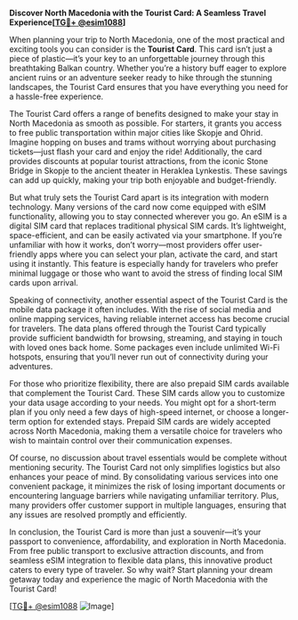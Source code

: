 **Discover North Macedonia with the Tourist Card: A Seamless Travel Experience[[TG💪+ @esim1088](https://t.me/s/esim1088)]**

When planning your trip to North Macedonia, one of the most practical and exciting tools you can consider is the **Tourist Card**. This card isn’t just a piece of plastic—it’s your key to an unforgettable journey through this breathtaking Balkan country. Whether you’re a history buff eager to explore ancient ruins or an adventure seeker ready to hike through the stunning landscapes, the Tourist Card ensures that you have everything you need for a hassle-free experience.

The Tourist Card offers a range of benefits designed to make your stay in North Macedonia as smooth as possible. For starters, it grants you access to free public transportation within major cities like Skopje and Ohrid. Imagine hopping on buses and trams without worrying about purchasing tickets—just flash your card and enjoy the ride! Additionally, the card provides discounts at popular tourist attractions, from the iconic Stone Bridge in Skopje to the ancient theater in Heraklea Lynkestis. These savings can add up quickly, making your trip both enjoyable and budget-friendly.

But what truly sets the Tourist Card apart is its integration with modern technology. Many versions of the card now come equipped with eSIM functionality, allowing you to stay connected wherever you go. An eSIM is a digital SIM card that replaces traditional physical SIM cards. It’s lightweight, space-efficient, and can be easily activated via your smartphone. If you’re unfamiliar with how it works, don’t worry—most providers offer user-friendly apps where you can select your plan, activate the card, and start using it instantly. This feature is especially handy for travelers who prefer minimal luggage or those who want to avoid the stress of finding local SIM cards upon arrival.

Speaking of connectivity, another essential aspect of the Tourist Card is the mobile data package it often includes. With the rise of social media and online mapping services, having reliable internet access has become crucial for travelers. The data plans offered through the Tourist Card typically provide sufficient bandwidth for browsing, streaming, and staying in touch with loved ones back home. Some packages even include unlimited Wi-Fi hotspots, ensuring that you’ll never run out of connectivity during your adventures.

For those who prioritize flexibility, there are also prepaid SIM cards available that complement the Tourist Card. These SIM cards allow you to customize your data usage according to your needs. You might opt for a short-term plan if you only need a few days of high-speed internet, or choose a longer-term option for extended stays. Prepaid SIM cards are widely accepted across North Macedonia, making them a versatile choice for travelers who wish to maintain control over their communication expenses.

Of course, no discussion about travel essentials would be complete without mentioning security. The Tourist Card not only simplifies logistics but also enhances your peace of mind. By consolidating various services into one convenient package, it minimizes the risk of losing important documents or encountering language barriers while navigating unfamiliar territory. Plus, many providers offer customer support in multiple languages, ensuring that any issues are resolved promptly and efficiently.

In conclusion, the Tourist Card is more than just a souvenir—it’s your passport to convenience, affordability, and exploration in North Macedonia. From free public transport to exclusive attraction discounts, and from seamless eSIM integration to flexible data plans, this innovative product caters to every type of traveler. So why wait? Start planning your dream getaway today and experience the magic of North Macedonia with the Tourist Card!

[[TG💪+ @esim1088](https://t.me/s/esim1088) ![Image](https://i.postimg.cc/Y0z9fWf4/image.png)]